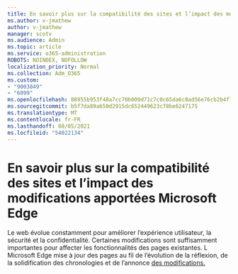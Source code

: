 ```yaml
---
title: En savoir plus sur la compatibilité des sites et l’impact des modifications apportées Microsoft Edge
ms.author: v-jmathew
author: v-jmathew
manager: scotv
ms.audience: Admin
ms.topic: article
ms.service: o365-administration
ROBOTS: NOINDEX, NOFOLLOW
localization_priority: Normal
ms.collection: Adm_O365
ms.custom:
- "9003849"
- "6899"
ms.openlocfilehash: 80955b953f48a7cc70b009d71c7c0c65da6c8ad56e76cb2b4f76edd2486dc076
ms.sourcegitcommit: b5f7da89a650d2915dc652449623c78be6247175
ms.translationtype: MT
ms.contentlocale: fr-FR
ms.lasthandoff: 08/05/2021
ms.locfileid: "54022134"
---
```

# <a name="learn-about-site-compatibilityaffecting-changes-coming-to-microsoft-edge"></a>En savoir plus sur la compatibilité des sites et l’impact des modifications apportées Microsoft Edge

Le web évolue constamment pour améliorer l’expérience utilisateur, la sécurité et la confidentialité. Certaines modifications sont suffisamment importantes pour affecter les fonctionnalités des pages existantes. L Microsoft Edge mise à jour des pages au fil de l’évolution de la réflexion, de la solidification des chronologies et de l’annonce [des modifications.](https://go.microsoft.com/fwlink/?linkid=2135534)
